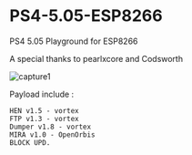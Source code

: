 # PS4-5.05-ESP8266
PS4 5.05 Playground for ESP8266

A special thanks to pearlxcore and Codsworth

![capture1](https://raw.githubusercontent.com/BYdjBr/PS4-5.05-ESP8266/master/PS4ESPHost-5.05.jpg)

Payload include :

    HEN v1.5 - vortex 
    FTP v1.3 - vortex
    Dumper v1.8 - vortex 
    MIRA v1.0 - OpenOrbis
    BLOCK UPD. 
  

